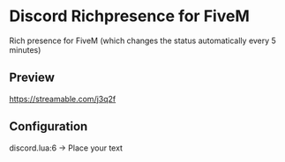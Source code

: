 # Discord Richpresence for FiveM
 
 Rich presence for FiveM (which changes the status automatically every 5 minutes)
 
 ## Preview
 https://streamable.com/j3q2f
 
 ## Configuration
 
discord.lua:6 -> Place your text
